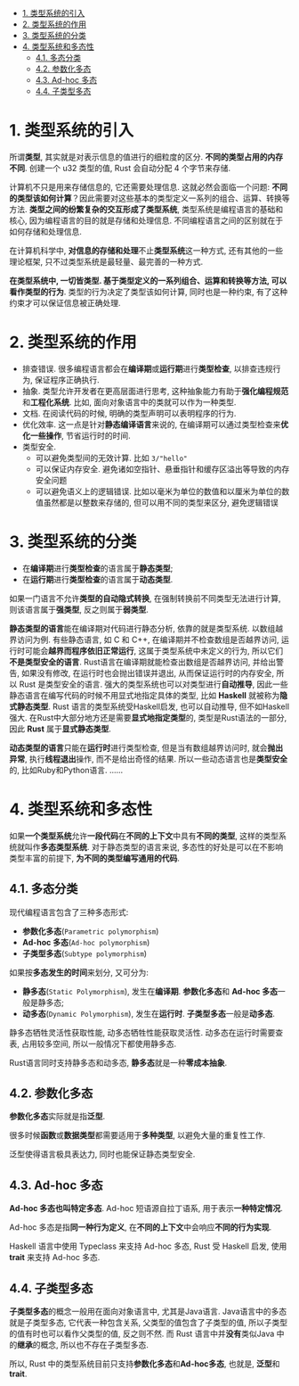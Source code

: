 
<!-- @import "[TOC]" {cmd="toc" depthFrom=1 depthTo=6 orderedList=false} -->

<!-- code_chunk_output -->

- [1. 类型系统的引入](#1-类型系统的引入)
- [2. 类型系统的作用](#2-类型系统的作用)
- [3. 类型系统的分类](#3-类型系统的分类)
- [4. 类型系统和多态性](#4-类型系统和多态性)
  - [4.1. 多态分类](#41-多态分类)
  - [4.2. 参数化多态](#42-参数化多态)
  - [4.3. Ad-hoc 多态](#43-ad-hoc-多态)
  - [4.4. 子类型多态](#44-子类型多态)

<!-- /code_chunk_output -->

# 1. 类型系统的引入

所谓**类型**, 其实就是对表示信息的值进行的细粒度的区分. **不同的类型占用的内存不同**. 创建一个 u32 类型的值, Rust 会自动分配 4 个字节来存储.

计算机不只是用来存储信息的, 它还需要处理信息. 这就必然会面临一个问题: **不同的类型该如何计算**？因此需要对这些基本的类型定义一系列的组合、运算、转换等方法. **类型之间的纷繁复杂的交互形成了类型系统**, 类型系统是编程语言的基础和核心, 因为编程语言的目的就是存储和处理信息. 不同编程语言之间的区别就在于如何存储和处理信息.

在计算机科学中, **对信息的存储和处理**不止**类型系统**这一种方式, 还有其他的一些理论框架, 只不过类型系统是最轻量、最完善的一种方式. 

**在类型系统中, 一切皆类型. 基于类型定义的一系列组合、运算和转换等方法, 可以看作类型的行为**. 类型的行为决定了类型该如何计算, 同时也是一种约束, 有了这种约束才可以保证信息被正确处理.

# 2. 类型系统的作用

* 排查错误. 很多编程语言都会在**编译期**或**运行期**进行**类型检查**, 以排查违规行为, 保证程序正确执行.
* 抽象. 类型允许开发者在更高层面进行思考, 这种抽象能力有助于**强化编程规范**和**工程化系统**. 比如, 面向对象语言中的类就可以作为一种类型. 
* 文档. 在阅读代码的时候, 明确的类型声明可以表明程序的行为.
* 优化效率. 这一点是针对**静态编译语言**来说的, 在编译期可以通过类型检查来**优化一些操作**, 节省运行时的时间. 
* 类型安全.
  * 可以避免类型间的无效计算. 比如 `3/"hello"`
  * 可以保证内存安全. 避免诸如空指针、悬垂指针和缓存区溢出等导致的内存安全问题
  * 可以避免语义上的逻辑错误. 比如以毫米为单位的数值和以厘米为单位的数值虽然都是以整数来存储的, 但可以用不同的类型来区分, 避免逻辑错误

# 3. 类型系统的分类

* 在**编译期**进行**类型检查**的语言属于**静态类型**;
* 在**运行期**进行**类型检查**的语言属于**动态类型**.

如果一门语言不允许**类型的自动隐式转换**, 在强制转换前不同类型无法进行计算, 则该语言属于**强类型**, 反之则属于**弱类型**.

**静态类型的语言**能在编译期对代码进行静态分析, 依靠的就是类型系统. 以数组越界访问为例. 有些静态语言, 如 C 和 C++, 在编译期并不检查数组是否越界访问, 运行时可能会**越界而程序依旧正常运行**, 这属于类型系统中未定义的行为, 所以它们**不是类型安全的语言**. Rust语言在编译期就能检查出数组是否越界访问, 并给出警告, 如果没有修改, 在运行时也会抛出错误并退出, 从而保证运行时的内存安全, 所以 Rust 是类型安全的语言. 强大的类型系统也可以对类型进行**自动推导**, 因此一些静态语言在编写代码的时候不用显式地指定具体的类型, 比如 **Haskell** 就被称为**隐式静态类型**. Rust 语言的类型系统受Haskell启发, 也可以自动推导, 但不如Haskell强大. 在Rust中大部分地方还是需要**显式地指定类型**的, 类型是Rust语法的一部分, 因此 **Rust** 属于**显式静态类型**. 

**动态类型的语言**只能在**运行时**进行类型检查, 但是当有数组越界访问时, 就会**抛出异常**, 执行**线程退出**操作, 而不是给出奇怪的结果. 所以一些动态语言也是**类型安全**的, 比如Ruby和Python语言. ......

# 4. 类型系统和多态性

如果**一个类型系统**允许**一段代码**在**不同的上下文**中具有**不同的类型**, 这样的类型系统就叫作**多态类型系统**. 对于静态类型的语言来说, 多态性的好处是可以在不影响类型丰富的前提下, **为不同的类型编写通用的代码**. 

## 4.1. 多态分类

现代编程语言包含了三种多态形式: 
* **参数化多态**(`Parametric polymorphism`)
* **Ad-hoc 多态**(`Ad-hoc polymorphism`)
* **子类型多态**(`Subtype polymorphism`)

如果按**多态发生的时间**来划分, 又可分为:

* **静多态**(`Static Polymorphism`), 发生在**编译期**. **参数化多态**和 **Ad-hoc 多态**一般是静多态;
* **动多态**(`Dynamic Polymorphism`), 发生在**运行时**. **子类型多态**一般是**动多态**.

静多态牺牲灵活性获取性能, 动多态牺牲性能获取灵活性. 动多态在运行时需要查表, 占用较多空间, 所以一般情况下都使用静多态.

Rust语言同时支持静多态和动多态, **静多态**就是一种**零成本抽象**. 

## 4.2. 参数化多态

**参数化多态**实际就是指**泛型**.

很多时候**函数**或**数据类型**都需要适用于**多种类型**, 以避免大量的重复性工作.

泛型使得语言极具表达力, 同时也能保证静态类型安全. 

## 4.3. Ad-hoc 多态

**Ad-hoc 多态也叫特定多态**. Ad-hoc 短语源自拉丁语系, 用于表示**一种特定情况**.

Ad-hoc 多态是指**同一种行为定义**, 在**不同的上下文**中会响应**不同的行为实现**. 

Haskell 语言中使用 Typeclass 来支持 Ad-hoc 多态, Rust 受 Haskell 启发, 使用 **trait** 来支持 Ad-hoc 多态.

## 4.4. 子类型多态

**子类型多态**的概念一般用在面向对象语言中, 尤其是Java语言. Java语言中的多态就是子类型多态, 它代表一种包含关系, 父类型的值包含了子类型的值, 所以子类型的值有时也可以看作父类型的值, 反之则不然. 而 Rust 语言中并**没有**类似Java 中的**继承**的概念, 所以也不存在子类型多态. 

所以, Rust 中的类型系统目前只支持**参数化多态**和**Ad-hoc多态**, 也就是, **泛型**和**trait**. 